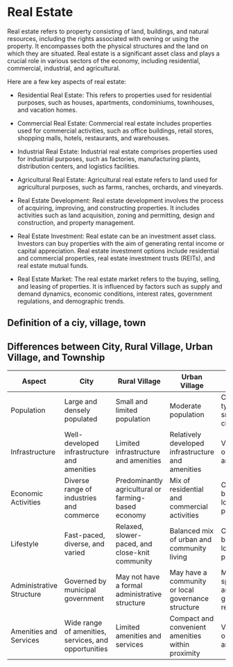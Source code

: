 # Real Estate

Real estate refers to property consisting of land, buildings, and natural resources, including the rights associated with owning or using the property. It encompasses both the physical structures and the land on which they are situated. Real estate is a significant asset class and plays a crucial role in various sectors of the economy, including residential, commercial, industrial, and agricultural.

Here are a few key aspects of real estate:

- Residential Real Estate: This refers to properties used for residential purposes, such as houses, apartments, condominiums, townhouses, and vacation homes.

- Commercial Real Estate: Commercial real estate includes properties used for commercial activities, such as office buildings, retail stores, shopping malls, hotels, restaurants, and warehouses.

- Industrial Real Estate: Industrial real estate comprises properties used for industrial purposes, such as factories, manufacturing plants, distribution centers, and logistics facilities.

- Agricultural Real Estate: Agricultural real estate refers to land used for agricultural purposes, such as farms, ranches, orchards, and vineyards.

- Real Estate Development: Real estate development involves the process of acquiring, improving, and constructing properties. It includes activities such as land acquisition, zoning and permitting, design and construction, and property management.

- Real Estate Investment: Real estate can be an investment asset class. Investors can buy properties with the aim of generating rental income or capital appreciation. Real estate investment options include residential and commercial properties, real estate investment trusts (REITs), and real estate mutual funds.

- Real Estate Market: The real estate market refers to the buying, selling, and leasing of properties. It is influenced by factors such as supply and demand dynamics, economic conditions, interest rates, government regulations, and demographic trends.


## Definition of a ciy, village, town

## Differences between City, Rural Village, Urban Village, and Township

| Aspect          | City                                          | Rural Village                                 | Urban Village                                 | Township                                      |
|-----------------|-----------------------------------------------|-----------------------------------------------|-----------------------------------------------|-----------------------------------------------|
| Population      | Large and densely populated                    | Small and limited population                   | Moderate population                           | Can vary, typically smaller than a city        |
| Infrastructure  | Well-developed infrastructure and amenities    | Limited infrastructure and amenities           | Relatively developed infrastructure and amenities | Varies based on location and purpose          |
| Economic Activities | Diverse range of industries and commerce    | Predominantly agricultural or farming-based economy | Mix of residential and commercial activities   | Can vary, based on location and purpose        |
| Lifestyle       | Fast-paced, diverse, and varied                | Relaxed, slower-paced, and close-knit community | Balanced mix of urban and community living     | Can vary, based on location and purpose        |
| Administrative Structure | Governed by municipal government        | May not have a formal administrative structure | May have a community or local governance structure | May have specific legal and governmental responsibilities |
| Amenities and Services | Wide range of amenities, services, and opportunities | Limited amenities and services                 | Compact and convenient amenities within proximity | Varies based on location and purpose          |


